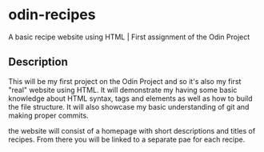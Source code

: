 # odin-recipes
A basic recipe website using HTML | First assignment of the Odin Project

## Description
This will be my first project on the Odin Project and so it's also my first "real" website using HTML. It will demonstrate my having some basic knowledge about HTML syntax, tags and elements as well as how to build the file structure. It will also showcase my basic understanding of git and making proper commits.

the website will consist of a homepage with short descriptions and titles of recipes. From there you will be linked to a separate pae for each recipe.